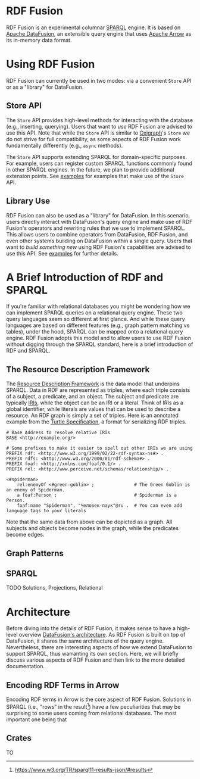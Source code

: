 RDF Fusion
========

RDF Fusion is an experimental columnar [SPARQL](https://www.w3.org/TR/sparql11-overview/) engine.
It is based on [Apache DataFusion](https://datafusion.apache.org/), an extensible query engine that
uses [Apache Arrow](https://arrow.apache.org/) as its in-memory data format.

# Using RDF Fusion

RDF Fusion can currently be used in two modes: via a convenient `Store` API or as a "library" for DataFusion.

## Store API

The `Store` API provides high-level methods for interacting with the database (e.g., inserting, querying).
Users that want to *use* RDF Fusion are advised to use this API.
Note that while the `Store` API is similar to [Oxigraph](https://github.com/oxigraph/oxigraph)'s `Store` we do not
strive for full
compatibility, as some aspects of RDF Fusion work fundamentally differently (e.g., `async` methods).

The `Store` API supports extending SPARQL for domain-specific purposes.
For example, users can register custom SPARQL functions commonly found in other SPARQL engines.
In the future, we plan to provide additional extension points.
See [examples](../../examples) for examples that make use of the `Store` API.

## Library Use

RDF Fusion can also be used as a "library" for DataFusion.
In this scenario, users directly interact with DataFusion's query engine and make use of RDF Fusion's operators and
rewriting rules that we use to implement SPARQL.
This allows users to combine operators from DataFusion, RDF Fusion, and even other systems building on DataFusion within
a single query.
Users that want to *build something new* using RDF Fusion's capabilities are advised to use this API.
See [examples](../../examples) for further details.

# A Brief Introduction of RDF and SPARQL

If you're familiar with relational databases you might be wondering how we can implement SPARQL queries on a relational
query engine.
These two query languages seem so different at first glance.
And while these query languages are based on different features (e.g., graph pattern matching vs tables), under the
hood, SPARQL can be mapped onto a relational query engine.
RDF Fusion adopts this model and to allow users to use RDF Fusion without digging through the SPARQL standard, here is
a brief introduction of RDF and SPARQL.

## The Resource Description Framework

The [Resource Description Framework](https://www.w3.org/TR/rdf11-concepts/) is the data model that underpins SPARQL.
Data in RDF are represented as triples, where each triple consists of a subject, a predicate, and an object.
The subject and predicate are typically [IRIs](https://en.wikipedia.org/wiki/Internationalized_Resource_Identifier),
while the object can be an IRI or a literal.
Think of IRIs as a global identifier, while literals are values that can be used to describe a resource.
An RDF graph is simply a set of triples.
Here is an annotated example from the [Turtle Specification](https://www.w3.org/TR/turtle/), a format for serializing
RDF triples.

```turtle
# Base Address to resolve relative IRIs
BASE <http://example.org/>

# Some prefixes to make it easier to spell out other IRIs we are using
PREFIX rdf: <http://www.w3.org/1999/02/22-rdf-syntax-ns#> .
PREFIX rdfs: <http://www.w3.org/2000/01/rdf-schema#> .
PREFIX foaf: <http://xmlns.com/foaf/0.1/> .
PREFIX rel: <http://www.perceive.net/schemas/relationship/> .

<#spiderman>
    rel:enemyOf <#green-goblin> ;               # The Green Goblin is an enemy of Spiderman.
    a foaf:Person ;                             # Spiderman is a Person.
    foaf:name "Spiderman", "Человек-паук"@ru .  # You can even add language tags to your literals
```

Note that the same data from above can be depicted as a graph.
All subjects and objects become nodes in the graph, while the predicates become edges.

## Graph Patterns

## SPARQL

TODO Solutions, Projections, Relational

# Architecture

Before diving into the details of RDF Fusion, it makes sense to have a high-level
overview [DataFusion's architecture](https://docs.rs/datafusion/latest/datafusion/index.html#architecture).
As RDF Fusion is built on top of DataFusion, it shares the same architecture of the query engine.
Nevertheless, there are interesting aspects of how we extend DataFusion to support SPARQL, thus warranting its own
section.
Here, we will briefly discuss various aspects of RDF Fusion and then link to the more detailed documentation.

## Encoding RDF Terms in Arrow

Encoding RDF terms in Arrow is the core aspect of RDF Fusion.
Solutions in SPARQL (i.e., "rows" in the result[^2]) have a few peculiarities that may be surprising to some users
coming
from relational databases.
The most important one being that

## Crates

TO

[^1]: I don't
[^2]: https://www.w3.org/TR/sparql11-results-json/#results